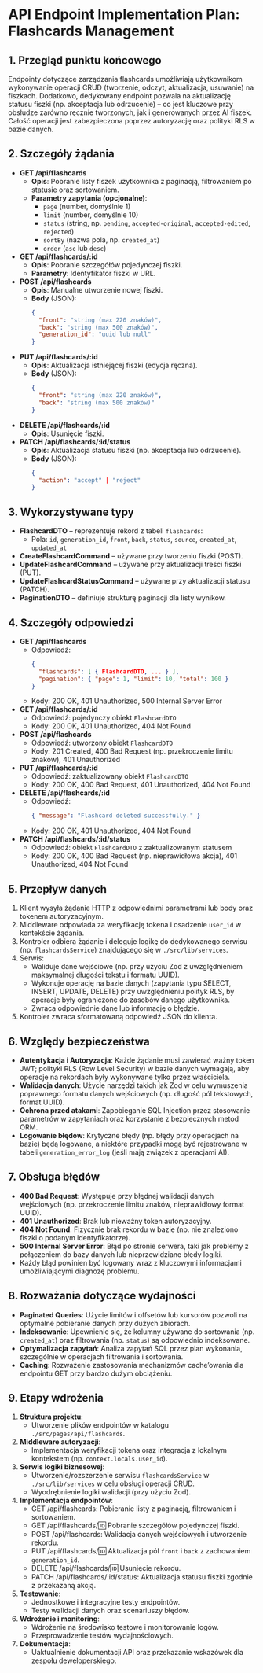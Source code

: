 # API Endpoint Implementation Plan: Flashcards Management

## 1. Przegląd punktu końcowego
Endpointy dotyczące zarządzania flashcards umożliwiają użytkownikom wykonywanie operacji CRUD (tworzenie, odczyt, aktualizacja, usuwanie) na fiszkach. Dodatkowo, dedykowany endpoint pozwala na aktualizację statusu fiszki (np. akceptacja lub odrzucenie) – co jest kluczowe przy obsłudze zarówno ręcznie tworzonych, jak i generowanych przez AI fiszek. Całość operacji jest zabezpieczona poprzez autoryzację oraz polityki RLS w bazie danych.

## 2. Szczegóły żądania
- **GET /api/flashcards**
  - **Opis**: Pobranie listy fiszek użytkownika z paginacją, filtrowaniem po statusie oraz sortowaniem.
  - **Parametry zapytania (opcjonalne)**:
    - `page` (number, domyślnie 1)
    - `limit` (number, domyślnie 10)
    - `status` (string, np. `pending`, `accepted-original`, `accepted-edited`, `rejected`)
    - `sortBy` (nazwa pola, np. `created_at`)
    - `order` (`asc` lub `desc`)
- **GET /api/flashcards/:id**
  - **Opis**: Pobranie szczegółów pojedynczej fiszki.
  - **Parametry**: Identyfikator fiszki w URL.
- **POST /api/flashcards**
  - **Opis**: Manualne utworzenie nowej fiszki.
  - **Body** (JSON):
    ```json
    {
      "front": "string (max 220 znaków)",
      "back": "string (max 500 znaków)",
      "generation_id": "uuid lub null"
    }
    ```
- **PUT /api/flashcards/:id**
  - **Opis**: Aktualizacja istniejącej fiszki (edycja ręczna).
  - **Body** (JSON):
    ```json
    {
      "front": "string (max 220 znaków)",
      "back": "string (max 500 znaków)"
    }
    ```
- **DELETE /api/flashcards/:id**
  - **Opis**: Usunięcie fiszki.
- **PATCH /api/flashcards/:id/status**
  - **Opis**: Aktualizacja statusu fiszki (np. akceptacja lub odrzucenie).
  - **Body** (JSON):
    ```json
    {
      "action": "accept" | "reject"
    }
    ```

## 3. Wykorzystywane typy
- **FlashcardDTO** – reprezentuje rekord z tabeli `flashcards`:
  - Pola: `id`, `generation_id`, `front`, `back`, `status`, `source`, `created_at`, `updated_at`
- **CreateFlashcardCommand** – używane przy tworzeniu fiszki (POST).
- **UpdateFlashcardCommand** – używane przy aktualizacji treści fiszki (PUT).
- **UpdateFlashcardStatusCommand** – używane przy aktualizacji statusu (PATCH).
- **PaginationDTO** – definiuje strukturę paginacji dla listy wyników.

## 4. Szczegóły odpowiedzi
- **GET /api/flashcards**
  - Odpowiedź:
    ```json
    {
      "flashcards": [ { FlashcardDTO, ... } ],
      "pagination": { "page": 1, "limit": 10, "total": 100 }
    }
    ```
  - Kody: 200 OK, 401 Unauthorized, 500 Internal Server Error
- **GET /api/flashcards/:id**
  - Odpowiedź: pojedynczy obiekt `FlashcardDTO`
  - Kody: 200 OK, 401 Unauthorized, 404 Not Found
- **POST /api/flashcards**
  - Odpowiedź: utworzony obiekt `FlashcardDTO`
  - Kody: 201 Created, 400 Bad Request (np. przekroczenie limitu znaków), 401 Unauthorized
- **PUT /api/flashcards/:id**
  - Odpowiedź: zaktualizowany obiekt `FlashcardDTO`
  - Kody: 200 OK, 400 Bad Request, 401 Unauthorized, 404 Not Found
- **DELETE /api/flashcards/:id**
  - Odpowiedź:
    ```json
    { "message": "Flashcard deleted successfully." }
    ```
  - Kody: 200 OK, 401 Unauthorized, 404 Not Found
- **PATCH /api/flashcards/:id/status**
  - Odpowiedź: obiekt `FlashcardDTO` z zaktualizowanym statusem
  - Kody: 200 OK, 400 Bad Request (np. nieprawidłowa akcja), 401 Unauthorized, 404 Not Found

## 5. Przepływ danych
1. Klient wysyła żądanie HTTP z odpowiednimi parametrami lub body oraz tokenem autoryzacyjnym.
2. Middleware odpowiada za weryfikację tokena i osadzenie `user_id` w kontekście żądania.
3. Kontroler odbiera żądanie i deleguje logikę do dedykowanego serwisu (np. `flashcardsService`) znajdującego się w `./src/lib/services`.
4. Serwis:
   - Waliduje dane wejściowe (np. przy użyciu Zod z uwzględnieniem maksymalnej długości tekstu i formatu UUID).
   - Wykonuje operację na bazie danych (zapytania typu SELECT, INSERT, UPDATE, DELETE) przy uwzględnieniu polityk RLS, by operacje były ograniczone do zasobów danego użytkownika.
   - Zwraca odpowiednie dane lub informację o błędzie.
5. Kontroler zwraca sformatowaną odpowiedź JSON do klienta.

## 6. Względy bezpieczeństwa
- **Autentykacja i Autoryzacja**: Każde żądanie musi zawierać ważny token JWT; polityki RLS (Row Level Security) w bazie danych wymagają, aby operacje na rekordach były wykonywane tylko przez właściciela.
- **Walidacja danych**: Użycie narzędzi takich jak Zod w celu wymuszenia poprawnego formatu danych wejściowych (np. długość pól tekstowych, format UUID).
- **Ochrona przed atakami**: Zapobieganie SQL Injection przez stosowanie parametrów w zapytaniach oraz korzystanie z bezpiecznych metod ORM.
- **Logowanie błędów**: Krytyczne błędy (np. błędy przy operacjach na bazie) będą logowane, a niektóre przypadki mogą być rejestrowane w tabeli `generation_error_log` (jeśli mają związek z operacjami AI).

## 7. Obsługa błędów
- **400 Bad Request**: Występuje przy błędnej walidacji danych wejściowych (np. przekroczenie limitu znaków, nieprawidłowy format UUID).
- **401 Unauthorized**: Brak lub nieważny token autoryzacyjny.
- **404 Not Found**: Fizycznie brak rekordu w bazie (np. nie znaleziono fiszki o podanym identyfikatorze).
- **500 Internal Server Error**: Błąd po stronie serwera, taki jak problemy z połączeniem do bazy danych lub nieprzewidziane błędy logiki.
- Każdy błąd powinien być logowany wraz z kluczowymi informacjami umożliwiającymi diagnozę problemu.

## 8. Rozważania dotyczące wydajności
- **Paginated Queries**: Użycie limitów i offsetów lub kursorów pozwoli na optymalne pobieranie danych przy dużych zbiorach.
- **Indeksowanie**: Upewnienie się, że kolumny używane do sortowania (np. `created_at`) oraz filtrowania (np. `status`) są odpowiednio indeksowane.
- **Optymalizacja zapytań**: Analiza zapytań SQL przez plan wykonania, szczególnie w operacjach filtrowania i sortowania.
- **Caching**: Rozważenie zastosowania mechanizmów cache’owania dla endpointu GET przy bardzo dużym obciążeniu.

## 9. Etapy wdrożenia
1. **Struktura projektu**:
   - Utworzenie plików endpointów w katalogu `./src/pages/api/flashcards`.
2. **Middleware autoryzacji**:
   - Implementacja weryfikacji tokena oraz integracja z lokalnym kontekstem (np. `context.locals.user_id`).
3. **Serwis logiki biznesowej**:
   - Utworzenie/rozszerzenie serwisu `flashcardsService` w `./src/lib/services` w celu obsługi operacji CRUD.
   - Wyodrębnienie logiki walidacji (przy użyciu Zod).
4. **Implementacja endpointów**:
   - GET /api/flashcards: Pobieranie listy z paginacją, filtrowaniem i sortowaniem.
   - GET /api/flashcards/:id: Pobranie szczegółów pojedynczej fiszki.
   - POST /api/flashcards: Walidacja danych wejściowych i utworzenie rekordu.
   - PUT /api/flashcards/:id: Aktualizacja pól `front` i `back` z zachowaniem `generation_id`.
   - DELETE /api/flashcards/:id: Usunięcie rekordu.
   - PATCH /api/flashcards/:id/status: Aktualizacja statusu fiszki zgodnie z przekazaną akcją.
5. **Testowanie**:
   - Jednostkowe i integracyjne testy endpointów.
   - Testy walidacji danych oraz scenariuszy błędów.
6. **Wdrożenie i monitoring**:
   - Wdrożenie na środowisko testowe i monitorowanie logów.
   - Przeprowadzenie testów wydajnościowych.
7. **Dokumentacja**:
   - Uaktualnienie dokumentacji API oraz przekazanie wskazówek dla zespołu deweloperskiego.
